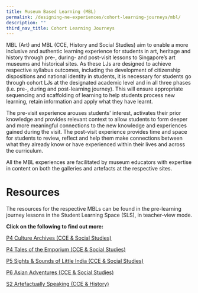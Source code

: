 ```yaml
---
title: Museum Based Learning (MBL)
permalink: /designing-ne-experiences/cohort-learning-journeys/mbl/
description: ""
third_nav_title: Cohort Learning Journeys
---
```

MBL (Art) and MBL (CCE, History and Social Studies) aim to enable a more inclusive and authentic learning experience for students in art, heritage and history
through pre-, during- and post-visit lessons to Singapore’s art museums and historical sites. As these LJs are designed to achieve respective syllabus outcomes, including the development of citizenship dispositions and national identity in students, it is necessary for students go through cohort LJs at the
designated academic level and in all three phases (i.e. pre-, during and post-learning journey). This will ensure appropriate sequencing and scaffolding of learning to help students process new learning, retain information and apply what they have learnt.

The pre-visit experience arouses students' interest, activates their prior knowledge and provides relevant context to allow students to form deeper and more meaningful connections to the new knowledge and experiences gained during the visit. The post-visit experience provides time and space for students to review, reflect and help them make connections between what they already know or have experienced within their lives and across the curriculum.

All the MBL experiences are facilitated by museum educators with expertise in content on both the galleries and artefacts at the respective sites.

# Resources
The resources for the respective MBLs can be found in the pre-learning journey lessons in the Student Learning Space (SLS), in teacher-view mode.

**Click on the following to find out more:**

[P4 Culture Archives (CCE & Social Studies)](https://go.gov.sg/pre-onsitembl-kahg)

[P4 Tales of the Emporium (CCE & Social Studies)](https://go.gov.sg/pre-onsitembl-gshg)

[P5 Sights & Sounds of Little India (CCE & Social Studies)](https://go.gov.sg/pre-onsitembl-ihc)

[P6 Asian Adventures (CCE & Social Studies)](https://go.gov.sg/pre-onsitembl-acm)

[S2 Artefactually Speaking (CCE & History)](https://go.gov.sg/pre-onsitembl-nms)

